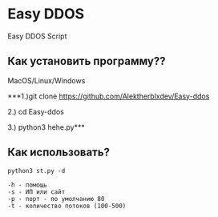 # Easy DDOS
Easy DDOS Script

## Как установить программу??

MacOS/Linux/Windows

***1.)git clone https://github.com/Alektherblxdev/Easy-ddos

2.) cd Easy-ddos

3.) python3 hehe.py***


## Как использовать?
`python3 st.py -d`

	-h - помощь
	-s - ИП или сайт
	-p - порт - по умолчанию 80
	-t - количество потоков (100-500)
